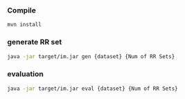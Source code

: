 ### Compile
```shell
mvn install
```

### generate RR set
```sh
java -jar target/im.jar gen {dataset} {Num of RR Sets}
```

### evaluation
```sh
java -jar target/im.jar eval {dataset} {Num of RR Sets}
```
